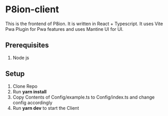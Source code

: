 # P8ion-client
  This is the frontend of P8ion. It is written in React + Typescript. It uses Vite Pwa Plugin for Pwa features and uses Mantine UI for UI.

## Prerequisites
  1. Node js

## Setup
  1. Clone Repo
  2. Run **yarn install**
  3. Copy Contents of Config/example.ts to Config/index.ts and change config accordingly
  4. Run **yarn dev** to start the Client
